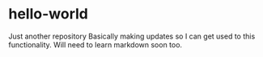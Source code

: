 # hello-world

Just another repository
Basically making updates so I can get used to this functionality. Will need to learn markdown soon too. 
